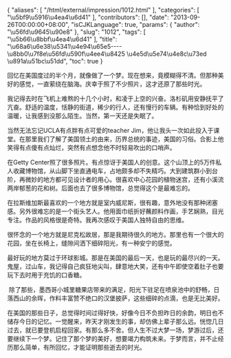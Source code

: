 {
    "aliases": [
        "/html/external/impression/1012.html"
    ],
    "categories": [
        "\u5bf9\u5916\u4ea4\u6d41"
    ],
    "contributors": [],
    "date": "2013-09-26T00:00:00+08:00",
    "isCJKLanguage": true,
    "params": {
        "author": "\u56fd\u9645\u90e8"
    },
    "slug": "1012",
    "tags": [
        "\u5b66\u8bbf\u4ea4\u6d41"
    ],
    "title": "\u68a6\u6e38\u5341\u4e94\u65e5----\u8bb0\u7f8e\u56fd\u590f\u4ee4\u8425 \u4e5d\u5e74\u4e8c\u73ed \u891a\u51bc\u51dd",
    "toc": true
}

回忆在美国度过的半个月，就像做了一个梦。现在想来，竟模糊得不清。但那种美好的感觉，一直萦绕在脑海。庆幸于照了不少照片，这才还原了那些时光。




我记得去时在飞机上难熬的十几个小时，和凌于上空的兴奋。洛杉矶用安静抚平了亢奋。舒适的温度，恬静的街道，稀少的行人，还有慢行的车辆。有种恰到好处的温暖，让我感到没那么陌生。当然，第一天还是失眠了。




当然无法忘记UCLA有点胖有点可爱的teacher Jim，他让我头一次如此投入于课堂。在那里我们了解了美国领土的由来，历界总统的事迹，美国的习俗。合影上他笑得有点傻有点灿烂，突然有点想念他不时轻易吹出的口哨声。




在Getty Center照了很多照片。有点惊讶于美国人的创意。这个山顶上的5万件私人收藏博物馆，从山脚下坐直通电车，占地颇多却不失精巧。大到建筑群小到台阶，再微妙的地方都可见设计者的用心。很喜欢中心花园的植物迷宫，还有小溪流两岸郁葱的花和树。后面也去了很多博物馆，总觉得这个是最难忘的。




在拉斯维加斯最喜欢的一个地方就是室内威尼斯，很有趣，意外地没有那种闭塞感。另外很难忘的是一个街头艺人。他用面巾纸折好蘸颜料作画，手艺娴熟，目光专注。作品的风格很是奇特。我再次感叹于美国人独特自由的思维。




很怀念的一个地方就是尼克松故居，那是我期待很久的地方。那里也有一个很大的花园，坐在长椅上，缝隙间洒下细碎阳光，有一种安宁的感觉。




最好玩的地方莫过于环球影城。那是在美国的最后一天，也是玩的最尽兴的一天。鬼屋，过山车，我记得自己疯狂地尖叫，肆意地大笑，还有中午即使空着肚子也要玩下去时用于充饥的口香糖。




 除了那些，墨西哥小城里糖果店带来的满足，阳光下驻足在喷泉池中的舒畅，日落西山的余晖，作料丰富赞不绝口的汉堡披萨，这些细碎的点滴，也是无比美好。




在美国的那些日子，总觉得时间过得好快，好像今日不负担昨日的余韵，明日也不储存今日的记忆。一觉醒来，昨天才刚发生的事，却仿佛上辈子那么远。恍惚几日过去，就已要登机启程回家。有那么多不舍。但人生不过大梦一场，梦游过后，还要继续下一个梦。记住了那个梦的美好，想要竭力构筑未来。于梦而言，并不止经历那么简单，有所回忆，才能证明那些逝去的时光。


